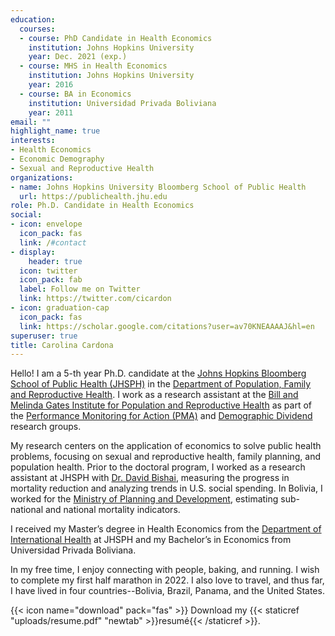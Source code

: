 ```yaml
---
education:
  courses:
  - course: PhD Candidate in Health Economics
    institution: Johns Hopkins University
    year: Dec. 2021 (exp.)
  - course: MHS in Health Economics
    institution: Johns Hopkins University
    year: 2016
  - course: BA in Economics
    institution: Universidad Privada Boliviana
    year: 2011
email: ""
highlight_name: true
interests:
- Health Economics
- Economic Demography
- Sexual and Reproductive Health
organizations:
- name: Johns Hopkins University Bloomberg School of Public Health
  url: https://publichealth.jhu.edu
role: Ph.D. Candidate in Health Economics
social:
- icon: envelope
  icon_pack: fas
  link: /#contact
- display:
    header: true
  icon: twitter
  icon_pack: fab
  label: Follow me on Twitter
  link: https://twitter.com/cicardon
- icon: graduation-cap
  icon_pack: fas
  link: https://scholar.google.com/citations?user=av70KNEAAAAJ&hl=en
superuser: true
title: Carolina Cardona
---
```


Hello! I am a 5-th year Ph.D. candidate at the [Johns Hopkins Bloomberg School of Public Health (JHSPH)](https://publichealth.jhu.edu/) in the [Department of Population, Family and Reproductive Health](https://publichealth.jhu.edu/departments/population-family-and-reproductive-health). I work as a research assistant at the [Bill and Melinda Gates Institute for Population and Reproductive Health](https://www.gatesinstitute.org/) as part of the [Performance Monitoring for Action (PMA)](https://www.pmadata.org/) and [Demographic Dividend](https://demographicdividend.org/) research groups. 

My research centers on the application of economics to solve public health problems, focusing on sexual and reproductive health, family planning, and population health. Prior to the doctoral program, I worked as a research assistant at JHSPH with [Dr. David Bishai](https://publichealth.jhu.edu/faculty/59/david-m-bishai), measuring the progress in mortality reduction and analyzing trends in U.S. social spending. In Bolivia,  I worked for the [Ministry of Planning and Development](https://www.udape.gob.bo/), estimating sub-national and national mortality indicators.

I received my Master’s degree in Health Economics from the [Department of International Health](https://publichealth.jhu.edu/departments/international-health) at JHSPH and my Bachelor’s in Economics from Universidad Privada Boliviana. 

In my free time, I enjoy connecting with people, baking, and running. I wish to complete my first half marathon in 2022. I also love to travel, and thus far, I have lived in four countries--Bolivia, Brazil, Panama, and the United States. 

{{< icon name="download" pack="fas" >}} Download my {{< staticref "uploads/resume.pdf" "newtab" >}}resumé{{< /staticref >}}.

